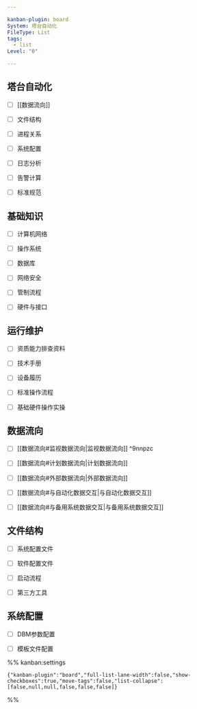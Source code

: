```yaml
---

kanban-plugin: board
System: 塔台自动化
FileType: List
tags:
  - list
Level: "0"

---
```


## 塔台自动化

- [ ] [[数据流向]]
- [ ] 文件结构
- [ ] 进程关系
- [ ] 系统配置
- [ ] 日志分析
- [ ] 告警计算
- [ ] 标准规范


## 基础知识

- [ ] 计算机网络
- [ ] 操作系统
- [ ] 数据库
- [ ] 网络安全
- [ ] 管制流程
- [ ] 硬件与接口


## 运行维护

- [ ] 资质能力排查资料
- [ ] 技术手册
- [ ] 设备履历
- [ ] 标准操作流程
- [ ] 基础硬件操作实操


## 数据流向

- [ ] [[数据流向#监视数据流向|监视数据流向]] ^9nnpzc
- [ ] [[数据流向#计划数据流向|计划数据流向]]
- [ ] [[数据流向#外部数据流向|外部数据流向]]
- [ ] [[数据流向#与自动化数据交互|与自动化数据交互]]
- [ ] [[数据流向#与备用系统数据交互|与备用系统数据交互]]


## 文件结构

- [ ] 系统配置文件
- [ ] 软件配置文件
- [ ] 启动流程
- [ ] 第三方工具


## 系统配置

- [ ] DBM参数配置
- [ ] 模板文件配置




%% kanban:settings
```
{"kanban-plugin":"board","full-list-lane-width":false,"show-checkboxes":true,"move-tags":false,"list-collapse":[false,null,null,false,false,false]}
```
%%